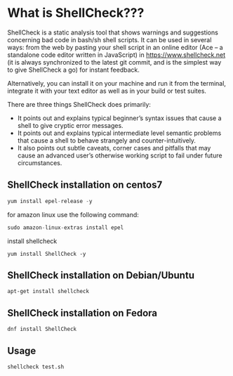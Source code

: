 # What is ShellCheck???

ShellCheck is a static analysis tool that shows warnings and suggestions concerning bad code in bash/sh shell scripts. It can be used in several ways: from the web by pasting your shell script in an online editor (Ace – a standalone code editor written in JavaScript) in https://www.shellcheck.net (it is always synchronized to the latest git commit, and is the simplest way to give ShellCheck a go) for instant feedback.

Alternatively, you can install it on your machine and run it from the terminal, integrate it with your text editor as well as in your build or test suites.

There are three things ShellCheck does primarily:

* It points out and explains typical beginner’s syntax issues that cause a shell to give cryptic error messages.
* It points out and explains typical intermediate level semantic problems that cause a shell to behave strangely and counter-intuitively.
* It also points out subtle caveats, corner cases and pitfalls that may cause an advanced user’s otherwise working script to fail under future circumstances.


## ShellCheck installation on centos7

```python
yum install epel-release -y
```

for amazon linux use the following command:

```python
sudo amazon-linux-extras install epel
```

install shellcheck

```
yum install ShellCheck -y
```

## ShellCheck installation on Debian/Ubuntu

```
apt-get install shellcheck
```

## ShellCheck installation on Fedora

```
dnf install ShellCheck
```


## Usage

```
shellcheck test.sh
```